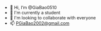 - 👋 Hi, I’m @GiaBao0510
- 🌱 I'm currently a student
- 💞️  I'm looking to collaborate with everyone
- 📫 PGiaBao2002@gmail.com

<!---
GiaBao0510/GiaBao0510 is a ✨ special ✨ repository because its `README.md` (this file) appears on your GitHub profile.
You can click the Preview link to take a look at your changes.
--->
